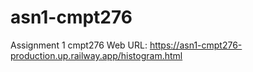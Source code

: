 # asn1-cmpt276
Assignment 1 cmpt276
Web URL: https://asn1-cmpt276-production.up.railway.app/histogram.html

